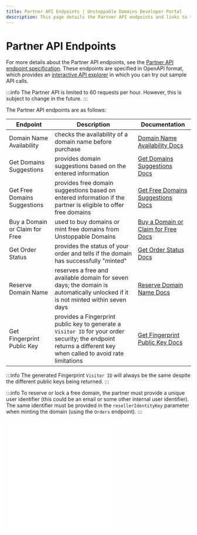 ```yaml
---
title: Partner API Endpoints | Unstoppable Domains Developer Portal
description: This page details the Partner API endpoints and links to the external Partner API specification.
---
```


# Partner API Endpoints

For more details about the Partner API endpoints, see the [Partner API endpoint specification](https://raw.githubusercontent.com/unstoppabledomains/website-api-docs-v2/master/openapi.yaml). These endpoints are specified in OpenAPI format, which provides an [interactive API explorer](https://docs.unstoppabledomains.com/openapi/reference/) in which you can try out sample API calls.

:::info
The Partner API is limited to 60 requests per hour. However, this is subject to change in the future.
:::

The Partner API endpoints are as follows:

| Endpoint | Description | Documentation |
| - | - | - |
| Domain Name Availability | checks the availability of a domain name before purchase | [Domain Name Availability Docs](https://docs.unstoppabledomains.com/openapi/reference/#tag/domains/paths/~1domains~1%7BdomainName%7D/get) |
| Get Domains Suggestions | provides domain suggestions based on the entered information | [Get Domains Suggestions Docs](https://docs.unstoppabledomains.com/openapi/reference/#tag/domains/paths/~1domains~1suggestions/get) |
| Get Free Domains Suggestions | provides free domain suggestions based on entered information if the partner is eligible to offer free domains | [Get Free Domains Suggestions Docs](https://docs.unstoppabledomains.com/openapi/reference/#tag/domains/paths/~1domains~1suggestions~1free/get) |
| Buy a Domain or Claim for Free | used to buy domains or mint free domains from Unstoppable Domains | [Buy a Domain or Claim for Free Docs](https://docs.unstoppabledomains.com/openapi/reference/#tag/orders/paths/~1orders/post) |
| Get Order Status | provides the status of your order and tells if the domain has successfully "minted" | [Get Order Status Docs](https://docs.unstoppabledomains.com/openapi/reference/#tag/orders/paths/~1orders~1%7BorderNumber%7D/get) |
| Reserve Domain Name | reserves a free and available domain for seven days; the domain is automatically unlocked if it is not minted within seven days | [Reserve Domain Name Docs](https://docs.unstoppabledomains.com/openapi/reference/#tag/domains/paths/~1domains~1%7BdomainName%7D~1reserve/post) |
| Get Fingerprint Public Key | provides a Fingerprint public key to generate a `Visitor ID` for your order security; the endpoint returns a different key when called to avoid rate limitations | [Get Fingerprint Public Key Docs](https://docs.unstoppabledomains.com/openapi/reference/#tag/security/paths/~1security~1fingerprintjs~1keys/post) |

:::info
The generated Fingerprint `Visitor ID` will always be the same despite the different public keys being returned.
:::

:::info
To reserve or lock a free domain, the partner must provide a unique user identifier (this could be an email or some other internal user identifier). The same identifier must be provided in the `resellerIdentityKey` parameter when minting the domain (using the `Orders` endpoint).
:::

<embed src="/snippets/_discord.md" />

<embed src="/snippets/_partner-survey-embed.md" />
